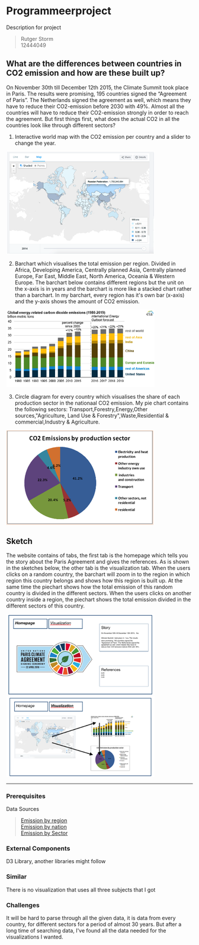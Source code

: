 # Programmeerproject
Description for project

> Rutger Storm  
> 12444049

## What are the differences between countries in CO2 emission and how are these built up?

On November 30th till December 12th 2015, the Climate Summit took place in Paris. The results were promising, 195 countries signed the “Agreement of Paris”. The Netherlands signed the agreement as well, which means they have to reduce their CO2-emission before 2030 with 49%. Almost all the countries will have to reduce their CO2-emission strongly in order to reach the agreement. But first things first, what does the actual CO2 in all the countries look like through different sectors?


1.	Interactive world map with the CO2 emission per country and a slider to change the year. 

<img src="Images/worldmap.png" width="400">


2.	Barchart which visualises the total emission per region. Divided in Africa, Developing America, Centrally planned Asia,             Centrally planned Europe, Far East, Middle East, North America, Oceania & Western Europe. The barchart below contains different regions but the unit on the x-axis is in years and the barchart is more like a stacked chart rather than a barchart. In my barchart, every region has it's own bar (x-axis) and the y-axis shows the amount of CO2 emission. 

<img src="Images/barchart.png" width="400">


3.	Circle diagram for every country which visualises the share of each production sector in the nationaal CO2 emission. My pie chart contains the following sectors: Transport,Forestry,Energy,Other sources,"Agriculture, Land Use & Forestry",Waste,Residential & commercial,Industry & Agriculture.

<img src="Images/circlediagram.png" width="400">

## Sketch  
The website contains of tabs, the first tab is the homepage which tells you the story about the Paris Agreement and gives the references. As is shown in the sketches below, the other tab is the visualization tab. When the users clicks on a random country, the barchart will zoom in to the region in which region this country belongs and shows how this region is built up. At the same time the piechart shows how the total emission of this random country is divided in the different sectors. When the users clicks on another country inside a region, the piechart shows the total emission divided in the different sectors of this country.  

<img src="Images/homepage.png" width="400">  
<img src="Images/visualization.png" width="400">

---

### Prerequisites
Data Sources  
> [Emission by region](https://cdiac.ess-dive.lbl.gov/trends/emis/tre_regional.html)  
> [Emission by nation](https://cdiac.ess-dive.lbl.gov/trends/emis/tre_coun.html)  
> [Emission by Sector](https://ourworldindata.org/co2-and-other-greenhouse-gas-emissions#emissions-by-sector)  



### External Components  
D3 Library, another libraries might follow


### Similar  
There is no visualization that uses all three subjects that I got


### Challenges  
It will be hard to parse through all the given data, it is data from every country, for different sectors for a period of almost 30 years. But after a long time of searching data, I've found all the data needed for the visualizations I wanted.
















